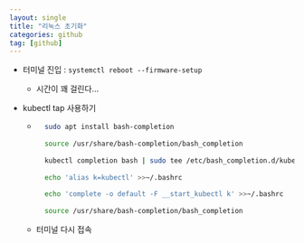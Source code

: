 ```yaml
---
layout: single
title: "리눅스 초기화"
categories: github
tag: [github]
---
```



- 터미널 진입 : `systemctl reboot --firmware-setup`
    - 시간이 꽤 걸린다...


- kubectl tap 사용하기
    - ```bash
        sudo apt install bash-completion
        
        source /usr/share/bash-completion/bash_completion
        
        kubectl completion bash | sudo tee /etc/bash_completion.d/kubectl > /dev/null
        
        echo 'alias k=kubectl' >>~/.bashrc
        
        echo 'complete -o default -F __start_kubectl k' >>~/.bashrc
        
        source /usr/share/bash-completion/bash_completion
        ```
    - 터미널 다시 접속